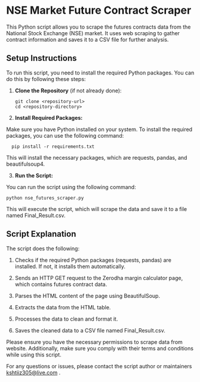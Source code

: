 # NSE Market Future Contract Scraper

This Python script allows you to scrape the futures contracts data from the National Stock Exchange (NSE) market. It uses web scraping to gather contract information and saves it to a CSV file for further analysis.

## Setup Instructions

To run this script, you need to install the required Python packages. You can do this by following these steps:

1. **Clone the Repository** (if not already done):

   ```shell
   git clone <repository-url>
   cd <repository-directory>

2. **Install Required Packages:**

Make sure you have Python installed on your system. To install the required packages, you can use the following command:

  ```shell
    pip install -r requirements.txt
  ```
  
This will install the necessary packages, which are requests, pandas, and beautifulsoup4.

3. **Run the Script:**

You can run the script using the following command:

```shell
python nse_futures_scraper.py

```

This will execute the script, which will scrape the data and save it to a file named Final_Result.csv.

## Script Explanation
The script does the following:

1. Checks if the required Python packages (requests, pandas) are installed. If not, it installs them automatically.

2. Sends an HTTP GET request to the Zerodha margin calculator page, which contains futures contract data.

3. Parses the HTML content of the page using BeautifulSoup.

4. Extracts the data from the HTML table.

5. Processes the data to clean and format it.

6. Saves the cleaned data to a CSV file named Final_Result.csv.

Please ensure you have the necessary permissions to scrape data from website. Additionally, make sure you comply with their terms and conditions while using this script.

For any questions or issues, please contact the script author or maintainers kshtiiz305@live.com .

